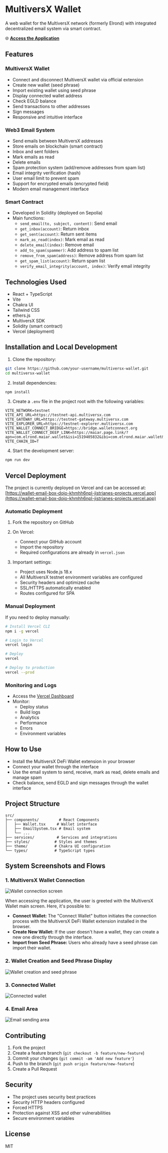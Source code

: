 # MultiversX Wallet

A web wallet for the MultiversX network (formerly Elrond) with integrated decentralized email system via smart contract.

🌐 **[Access the Application](https://wallet-email-box-dojo-khmhh6npl-jistrianes-projects.vercel.app)**

## Features

### MultiversX Wallet
- Connect and disconnect MultiversX wallet via official extension
- Create new wallet (seed phrase)
- Import existing wallet using seed phrase
- Display connected wallet address
- Check EGLD balance
- Send transactions to other addresses
- Sign messages
- Responsive and intuitive interface

### Web3 Email System
- Send emails between MultiversX addresses
- Store emails on blockchain (smart contract)
- Inbox and sent folders
- Mark emails as read
- Delete emails
- Spam protection system (add/remove addresses from spam list)
- Email integrity verification (hash)
- User email limit to prevent spam
- Support for encrypted emails (encrypted field)
- Modern email management interface

### Smart Contract
- Developed in Solidity (deployed on Sepolia)
- Main functions:
  - `send_email(to, subject, content)`: Send email
  - `get_inbox(account)`: Return inbox
  - `get_sent(account)`: Return sent items
  - `mark_as_read(index)`: Mark email as read
  - `delete_email(index)`: Remove email
  - `add_to_spam(spammer)`: Add address to spam list
  - `remove_from_spam(address)`: Remove address from spam list
  - `get_spam_list(account)`: Return spam list
  - `verify_email_integrity(account, index)`: Verify email integrity

## Technologies Used
- React + TypeScript
- Vite
- Chakra UI
- Tailwind CSS
- ethers.js
- MultiversX SDK
- Solidity (smart contract)
- Vercel (deployment)

## Installation and Local Development

1. Clone the repository:
```bash
git clone https://github.com/your-username/multiversx-wallet.git
cd multiversx-wallet
```

2. Install dependencies:
```bash
npm install
```

3. Create a `.env` file in the project root with the following variables:
```env
VITE_NETWORK=testnet
VITE_API_URL=https://testnet-api.multiversx.com
VITE_GATEWAY_URL=https://testnet-gateway.multiversx.com
VITE_EXPLORER_URL=https://testnet-explorer.multiversx.com
VITE_WALLET_CONNECT_BRIDGE=https://bridge.walletconnect.org
VITE_WALLET_CONNECT_DEEP_LINK=https://maiar.page.link/?apn=com.elrond.maiar.wallet&isi=1519405832&ibi=com.elrond.maiar.wallet&link=https://maiar.com/
VITE_CHAIN_ID=T
```

4. Start the development server:
```bash
npm run dev
```

## Vercel Deployment

The project is currently deployed on Vercel and can be accessed at: [https://wallet-email-box-dojo-khmhh6npl-jistrianes-projects.vercel.app](https://wallet-email-box-dojo-khmhh6npl-jistrianes-projects.vercel.app)

### Automatic Deployment

1. Fork the repository on GitHub

2. On Vercel:
   - Connect your GitHub account
   - Import the repository
   - Required configurations are already in `vercel.json`

3. Important settings:
   - Project uses Node.js 18.x
   - All MultiversX testnet environment variables are configured
   - Security headers and optimized cache
   - SSL/HTTPS automatically enabled
   - Routes configured for SPA

### Manual Deployment

If you need to deploy manually:

```bash
# Install Vercel CLI
npm i -g vercel

# Login to Vercel
vercel login

# Deploy
vercel

# Deploy to production
vercel --prod
```

### Monitoring and Logs

- Access the [Vercel Dashboard](https://vercel.com/dashboard)
- Monitor:
  - Deploy status
  - Build logs
  - Analytics
  - Performance
  - Errors
  - Environment variables

## How to Use
- Install the MultiversX DeFi Wallet extension in your browser
- Connect your wallet through the interface
- Use the email system to send, receive, mark as read, delete emails and manage spam
- Check balance, send EGLD and sign messages through the wallet interface

## Project Structure
```
src/
├── components/         # React Components
│   ├── Wallet.tsx     # Wallet interface
│   ├── EmailSystem.tsx # Email system
│   └── ...
├── services/          # Services and integrations
├── styles/           # Styles and themes
├── theme/            # Chakra UI configuration
└── types/            # TypeScript types
```

## System Screenshots and Flows

### 1. MultiversX Wallet Connection

![Wallet connection screen](artifacts/prints/PRIMEIRA%20CONEXAO%20COM%20A%20CARTEIRA.png)

When accessing the application, the user is greeted with the MultiversX Wallet main screen. Here, it's possible to:
- **Connect Wallet:** The "Connect Wallet" button initiates the connection process with the MultiversX DeFi Wallet extension installed in the browser.
- **Create New Wallet:** If the user doesn't have a wallet, they can create a new one directly through the interface.
- **Import from Seed Phrase:** Users who already have a seed phrase can import their wallet.

### 2. Wallet Creation and Seed Phrase Display

![Wallet creation and seed phrase](artifacts/prints/CARTEIRA%20CRIADA%20PALAVRA%20DE%20SEGURANÇA%20.png)

### 3. Connected Wallet

![Connected wallet](artifacts/prints/CARTEIRA%20CONECTADA.png)

### 4. Email Area

![Email sending area](artifacts/prints/AREA%20DE%20EMAIL.png)

## Contributing

1. Fork the project
2. Create a feature branch (`git checkout -b feature/new-feature`)
3. Commit your changes (`git commit -am 'Add new feature'`)
4. Push to the branch (`git push origin feature/new-feature`)
5. Create a Pull Request

## Security

- The project uses security best practices
- Security HTTP headers configured
- Forced HTTPS
- Protection against XSS and other vulnerabilities
- Secure environment variables

## License

MIT 